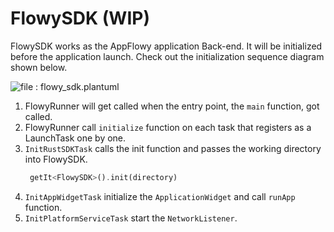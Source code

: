 # FlowySDK (WIP)

FlowySDK works as the AppFlowy application Back-end. It will be initialized before the application launch. Check out the initialization sequence diagram shown below.

![file : flowy_sdk.plantuml](https://raw.githubusercontent.com/AppFlowy-IO/docs/main/uml/output/FlowySDK-Initialization.svg)

1. FlowyRunner will get called when the entry point, the `main` function, got called.
2. FlowyRunner call `initialize` function on each task that registers as a LaunchTask one by one.
3. `InitRustSDKTask` calls the init function and passes the working directory into FlowySDK.
   ```dart
    getIt<FlowySDK>().init(directory)
    ``` 
4. `InitAppWidgetTask` initialize the `ApplicationWidget` and call `runApp` function.
5. `InitPlatformServiceTask` start the `NetworkListener`.




